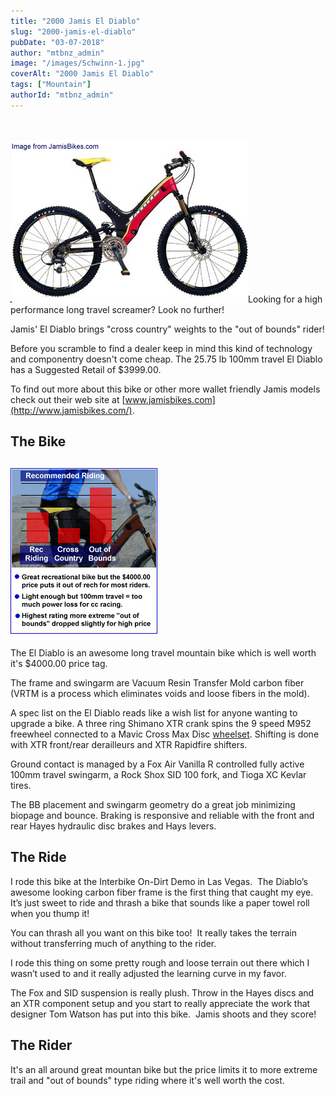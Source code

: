 ```yaml
---
title: "2000 Jamis El Diablo"
slug: "2000-jamis-el-diablo"
pubDate: "03-07-2018"
author: "mtbnz_admin"
image: "/images/Schwinn-1.jpg"
coverAlt: "2000 Jamis El Diablo"
tags: ["Mountain"]
authorId: "mtbnz_admin"
---
```


![](images/stretch235.gif)

![](images/el_diablo3.jpg)Looking for a high performance long travel screamer? Look no further!

Jamis' El Diablo brings "cross country" weights to the "out of bounds" rider!

Before you scramble to find a dealer keep in mind this kind of technology and componentry doesn't come cheap. The 25.75 lb 100mm travel El Diablo has a Suggested Retail of $3999.00.

To find out more about this bike or other more wallet friendly Jamis models check out their web site at [www.jamisbikes.com](http://www.jamisbikes.com/).

## **The Bike**

## ![](images/diablo_rate.gif)

The El Diablo is an awesome long travel mountain bike which is well worth it's $4000.00 price tag.

The frame and swingarm are Vacuum Resin Transfer Mold carbon fiber (VRTM is a process which eliminates voids and loose fibers in the mold).

A spec list on the El Diablo reads like a wish list for anyone wanting to upgrade a bike. A three ring Shimano XTR crank spins the 9 speed M952 freewheel connected to a Mavic Cross Max Disc [wheelset](https://mtbnz.com/best-mountain-bike-wheels/). Shifting is done with XTR front/rear derailleurs and XTR Rapidfire shifters.

Ground contact is managed by a Fox Air Vanilla R controlled fully active 100mm travel swingarm, a Rock Shox SID 100 fork, and Tioga XC Kevlar tires.

The BB placement and swingarm geometry do a great job minimizing biopage and bounce. Braking is responsive and reliable with the front and rear Hayes hydraulic disc brakes and Hays levers.

## **The Ride**

I rode this bike at the Interbike On-Dirt Demo in Las Vegas.  The Diablo’s awesome looking carbon fiber frame is the first thing that caught my eye.  It’s just sweet to ride and thrash a bike that sounds like a paper towel roll when you thump it!

You can thrash all you want on this bike too!  It really takes the terrain without transferring much of anything to the rider.

I rode this thing on some pretty rough and loose terrain out there which I wasn’t used to and it really adjusted the learning curve in my favor.

The Fox and SID suspension is really plush. Throw in the Hayes discs and an XTR component setup and you start to really appreciate the work that designer Tom Watson has put into this bike.  Jamis shoots and they score!

## **The Rider**

It's an all around great mountan bike but the price limits it to more extreme trail and "out of bounds" type riding where it's well worth the cost.
